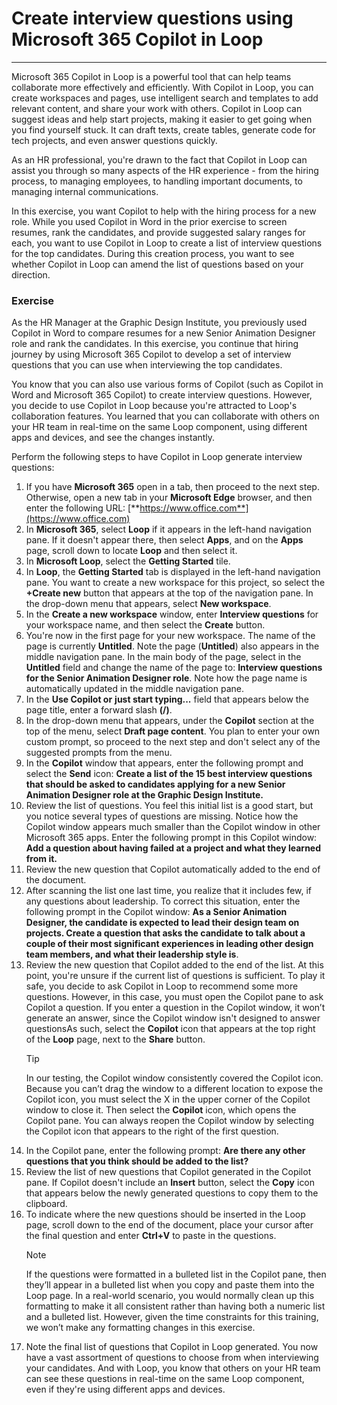 # Create interview questions using Microsoft 365 Copilot in Loop
---
Microsoft 365 Copilot in Loop is a powerful tool that can help teams collaborate more effectively and efficiently. With Copilot in Loop, you can create workspaces and pages, use intelligent search and templates to add relevant content, and share your work with others. Copilot in Loop can suggest ideas and help start projects, making it easier to get going when you find yourself stuck. It can draft texts, create tables, generate code for tech projects, and even answer questions quickly.

As an HR professional, you're drawn to the fact that Copilot in Loop can assist you through so many aspects of the HR experience - from the hiring process, to managing employees, to handling important documents, to managing internal communications.

In this exercise, you want Copilot to help with the hiring process for a new role. While you used Copilot in Word in the prior exercise to screen resumes, rank the candidates, and provide suggested salary ranges for each, you want to use Copilot in Loop to create a list of interview questions for the top candidates. During this creation process, you want to see whether Copilot in Loop can amend the list of questions based on your direction.

### Exercise

As the HR Manager at the Graphic Design Institute, you previously used Copilot in Word to compare resumes for a new Senior Animation Designer role and rank the candidates. In this exercise, you continue that hiring journey by using Microsoft 365 Copilot to develop a set of interview questions that you can use when interviewing the top candidates.

You know that you can also use various forms of Copilot (such as Copilot in Word and Microsoft 365 Copilot) to create interview questions. However, you decide to use Copilot in Loop because you're attracted to Loop's collaboration features. You learned that you can collaborate with others on your HR team in real-time on the same Loop component, using different apps and devices, and see the changes instantly. 

Perform the following steps to have Copilot in Loop generate interview questions:

1. If you have **Microsoft 365** open in a tab, then proceed to the next step. Otherwise, open a new tab in your **Microsoft Edge** browser, and then enter the following URL: [**https://www.office.com**](https://www.office.com)
1. In **Microsoft 365**, select **Loop** if it appears in the left-hand navigation pane. If it doesn't appear there, then select **Apps**, and on the **Apps** page, scroll down to locate **Loop** and then select it.
1. In **Microsoft Loop**, select the **Getting Started** tile.
1. In **Loop**, the **Getting Started** tab is displayed in the left-hand navigation pane. You want to create a new workspace for this project, so select the **+Create new** button that appears at the top of the navigation pane. In the drop-down menu that appears, select **New workspace**.
1. In the **Create a new workspace** window, enter **Interview questions** for your workspace name, and then select the **Create** button.
1. You're now in the first page for your new workspace. The name of the page is currently **Untitled**. Note the page (**Untitled**) also appears in the middle navigation pane. In the main body of the page, select in the **Untitled** field and change the name of the page to: **Interview questions for the Senior Animation Designer role**. Note how the page name is automatically updated in the middle navigation pane.
1. In the **Use Copilot or** **just start typing...** field that appears below the page title, enter a forward slash **(/)**.
1. In the drop-down menu that appears, under the **Copilot** section at the top of the menu, select **Draft page content**. You plan to enter your own custom prompt, so proceed to the next step and don't select any of the suggested prompts from the menu.
1. In the **Copilot** window that appears, enter the following prompt and select the **Send** icon: **Create a list of the 15 best interview questions that should be asked to candidates applying for a new Senior Animation Designer role at the Graphic Design Institute.**
1. Review the list of questions. You feel this initial list is a good start, but you notice several types of questions are missing. Notice how the Copilot window appears much smaller than the Copilot window in other Microsoft 365 apps. Enter the following prompt in this Copilot window: **Add a question about having failed at a project and what they learned from it.**
1. Review the new question that Copilot automatically added to the end of the document. 
1. After scanning the list one last time, you realize that it includes few, if any questions about leadership. To correct this situation, enter the following prompt in the Copilot window: **As a Senior Animation Designer, the candidate is expected to lead their design team on projects. Create a question that asks the candidate to talk about a couple of their most significant experiences in leading other design team members, and what their leadership style is**.
1. Review the new question that Copilot added to the end of the list. At this point, you're unsure if the current list of questions is sufficient. To play it safe, you decide to ask Copilot in Loop to recommend some more questions. However, in this case, you must open the Copilot pane to ask Copilot a question. If you enter a question in the Copilot window, it won’t generate an answer, since the Copilot window isn't designed to answer questionsAs such, select the **Copilot** icon that appears at the top right of the **Loop** page, next to the **Share** button. 
    > [!TIP]
    > In our testing, the Copilot window consistently covered the Copilot icon. Because you can’t drag the window to a different location to expose the Copilot icon, you must select the X in the upper corner of the Copilot window to close it. Then select the **Copilot** icon, which opens the Copilot pane. You can always reopen the Copilot window by selecting the Copilot icon that appears to the right of the first question. 
1. In the Copilot pane, enter the following prompt: **Are there any other questions that you think should be added to the list?**
1. Review the list of new questions that Copilot generated in the Copilot pane. If Copilot doesn't include an **Insert** button, select the **Copy** icon that appears below the newly generated questions to copy them to the clipboard.
1. To indicate where the new questions should be inserted in the Loop page, scroll down to the end of the document, place your cursor after the final question and enter **Ctrl+V** to paste in the questions. 
    > [!NOTE]
    > If the questions were formatted in a bulleted list in the Copilot pane, then they’ll appear in a bulleted list when you copy and paste them into the Loop page. In a real-world scenario, you would normally clean up this formatting to make it all consistent rather than having both a numeric list and a bulleted list. However, given the time constraints for this training, we won’t make any formatting changes in this exercise. 
1. Note the final list of questions that Copilot in Loop generated. You now have a vast assortment of questions to choose from when interviewing your candidates. And with Loop, you know that others on your HR team can see these questions in real-time on the same Loop component, even if they're using different apps and devices.
